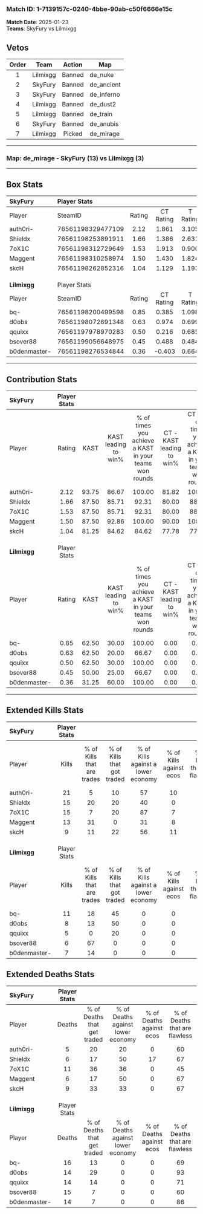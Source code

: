 ### Match ID: 1-7139157c-0240-4bbe-90ab-c50f6666e15c  
**Match Date**: 2025-01-23  
**Teams**: SkyFury vs Lilmixgg  

## Vetos  

| Order | Team | Action | Map |
| :---: | :--: | :----: | --- |
| 1 | Lilmixgg | Banned | de_nuke |
| 2 | SkyFury | Banned | de_ancient |
| 3 | SkyFury | Banned | de_inferno |
| 4 | Lilmixgg | Banned | de_dust2 |
| 5 | Lilmixgg | Banned | de_train |
| 6 | SkyFury | Banned | de_anubis |
| 7 | Lilmixgg | Picked | de_mirage |

---  

### **Map**: de_mirage - SkyFury (13) vs Lilmixgg (3)  
---  

## Box Stats  

| **SkyFury**  | Player Stats      |        |           |          |       |       |       |         |        |      |     |
| :- | :- | :-: | :-: | :-: | :-: | :-: | :-: | :-: | :-: | :-: | :-: |
| Player       | SteamID           | Rating | CT Rating | T Rating | KAST  |  ADR  | Kills | Assists | Deaths | K/D  | HS% |
| auth0ri-     | 76561198329477109 |  2.12  |   1.861   |  3.105   | 93.75 | 122.3 |  21   |    3    |   5    | 4.20 | 57  |
| Shieldx      | 76561198253891911 |  1.66  |   1.386   |  2.631   | 87.50 | 93.9  |  15   |    8    |   6    | 2.50 | 46  |
| 7oX1C        | 76561198312729649 |  1.53  |   1.913   |  0.900   | 87.50 | 105.8 |  15   |    7    |   11   | 1.36 | 40  |
| Maggent      | 76561198310258974 |  1.50  |   1.430   |  1.824   | 87.50 | 79.8  |  13   |    6    |   6    | 2.17 | 53  |
| skcH         | 76561198262852316 |  1.04  |   1.129   |  1.193   | 81.25 | 54.0  |   9   |    5    |   9    | 1.00 | 44  |
|              |                   |        |           |          |       |       |       |         |        |      |     |
|              |                   |        |           |          |       |       |       |         |        |      |     |
|              |                   |        |           |          |       |       |       |         |        |      |     |
| **Lilmixgg** | Player Stats      |        |           |          |       |       |       |         |        |      |     |
| Player       | SteamID           | Rating | CT Rating | T Rating | KAST  |  ADR  | Kills | Assists | Deaths | K/D  | HS% |
| bq-          | 76561198200499598 |  0.85  |   0.385   |  1.098   | 62.50 | 79.7  |  11   |    3    |   16   | 0.69 | 63  |
| d0obs        | 76561198072691348 |  0.63  |   0.974   |  0.699   | 62.50 | 41.3  |   8   |    3    |   14   | 0.57 | 75  |
| qquixx       | 76561197978970283 |  0.50  |   0.216   |  0.685   | 62.50 | 49.4  |   5   |    3    |   14   | 0.36 | 60  |
| bsover88     | 76561199056648975 |  0.45  |   0.488   |  0.484   | 50.00 | 60.1  |   6   |    1    |   15   | 0.40 | 100 |
| b0denmaster- | 76561198276534844 |  0.36  |  -0.403   |  0.664   | 31.25 | 50.8  |   7   |    0    |   14   | 0.50 | 28  |
---  

## Contribution Stats  

| **SkyFury**  | Player Stats |       |                      |                                                        |                           |                                                             |                          |                                                            |
| :- | :-: | :-: | :-: | :-: | :-: | :-: | :-: | :-: |
| Player       |    Rating    | KAST  | KAST leading to win% | % of times you achieve a KAST in your teams won rounds | CT - KAST leading to win% | CT - % of times you achieve a KAST in your teams won rounds | T - KAST leading to win% | T - % of times you achieve a KAST in your teams won rounds |
| auth0ri-     |     2.12     | 93.75 |        86.67         |                         100.00                         |           81.82           |                           100.00                            |          100.00          |                           100.00                           |
| Shieldx      |     1.66     | 87.50 |        85.71         |                         92.31                          |           80.00           |                            88.89                            |          100.00          |                           100.00                           |
| 7oX1C        |     1.53     | 87.50 |        85.71         |                         92.31                          |           80.00           |                            88.89                            |          100.00          |                           100.00                           |
| Maggent      |     1.50     | 87.50 |        92.86         |                         100.00                         |           90.00           |                           100.00                            |          100.00          |                           100.00                           |
| skcH         |     1.04     | 81.25 |        84.62         |                         84.62                          |           77.78           |                            77.78                            |          100.00          |                           100.00                           |
|              |              |       |                      |                                                        |                           |                                                             |                          |                                                            |
|              |              |       |                      |                                                        |                           |                                                             |                          |                                                            |
|              |              |       |                      |                                                        |                           |                                                             |                          |                                                            |
| **Lilmixgg** | Player Stats |       |                      |                                                        |                           |                                                             |                          |                                                            |
| Player       |    Rating    | KAST  | KAST leading to win% | % of times you achieve a KAST in your teams won rounds | CT - KAST leading to win% | CT - % of times you achieve a KAST in your teams won rounds | T - KAST leading to win% | T - % of times you achieve a KAST in your teams won rounds |
| bq-          |     0.85     | 62.50 |        30.00         |                         100.00                         |           0.00            |                            0.00                             |          37.50           |                           100.00                           |
| d0obs        |     0.63     | 62.50 |        20.00         |                         66.67                          |           0.00            |                            0.00                             |          28.57           |                           66.67                            |
| qquixx       |     0.50     | 62.50 |        30.00         |                         100.00                         |           0.00            |                            0.00                             |          33.33           |                           100.00                           |
| bsover88     |     0.45     | 50.00 |        25.00         |                         66.67                          |           0.00            |                            0.00                             |          33.33           |                           66.67                            |
| b0denmaster- |     0.36     | 31.25 |        60.00         |                         100.00                         |           0.00            |                            0.00                             |          60.00           |                           100.00                           |
---  

## Extended Kills Stats  

| **SkyFury**  | Player Stats |                            |                            |                                    |                         |                              |                                 |                                       |                    |           |
| :- | :-: | :-: | :-: | :-: | :-: | :-: | :-: | :-: | :-: | :-: |
| Player       |    Kills     | % of Kills that are trades | % of Kills that got traded | % of Kills against a lower economy | % of Kills against ecos | % of Kills that are flawless | % of Kills that are close duels | % of Kills that are assisted by flash | Pistol Round Kills | AWP Kills |
| auth0ri-     |      21      |             5              |             10             |                 57                 |           10            |              71              |                5                |                   0                   |         2          |     0     |
| Shieldx      |      15      |             20             |             20             |                 40                 |            0            |              73              |                7                |                   0                   |         3          |     7     |
| 7oX1C        |      15      |             7              |             20             |                 87                 |            7            |              87              |                7                |                  20                   |         1          |     0     |
| Maggent      |      13      |             31             |             0              |                 31                 |            8            |              69              |                8                |                   0                   |         4          |     0     |
| skcH         |      9       |             11             |             22             |                 56                 |           11            |              78              |                0                |                   0                   |         0          |     0     |
|              |              |                            |                            |                                    |                         |                              |                                 |                                       |                    |           |
|              |              |                            |                            |                                    |                         |                              |                                 |                                       |                    |           |
|              |              |                            |                            |                                    |                         |                              |                                 |                                       |                    |           |
| **Lilmixgg** | Player Stats |                            |                            |                                    |                         |                              |                                 |                                       |                    |           |
| Player       |    Kills     | % of Kills that are trades | % of Kills that got traded | % of Kills against a lower economy | % of Kills against ecos | % of Kills that are flawless | % of Kills that are close duels | % of Kills that are assisted by flash | Pistol Round Kills | AWP Kills |
| bq-          |      11      |             18             |             45             |                 0                  |            0            |              64              |                9                |                   0                   |         0          |     0     |
| d0obs        |      8       |             13             |             50             |                 0                  |            0            |              50              |               25                |                   0                   |         2          |     0     |
| qquixx       |      5       |             0              |             20             |                 0                  |            0            |              20              |               40                |                   0                   |         2          |     0     |
| bsover88     |      6       |             67             |             0              |                 0                  |            0            |              67              |               17                |                   0                   |         0          |     0     |
| b0denmaster- |      7       |             14             |             0              |                 0                  |            0            |              86              |                0                |                   0                   |         0          |     5     |
## Extended Deaths Stats  

| **SkyFury**  | Player Stats |                             |                                   |                          |                               |                            |                           |               |
| :- | :-: | :-: | :-: | :-: | :-: | :-: | :-: | :-: |
| Player       |    Deaths    | % of Deaths that get traded | % of Deaths against lower economy | % of Deaths against ecos | % of Deaths that are flawless | % of Deaths that are close | % of Deaths while blinded | Deaths to AWP |
| auth0ri-     |      5       |             20              |                20                 |            0             |              60               |             0              |             0             |       0       |
| Shieldx      |      6       |             17              |                50                 |            17            |              67               |             17             |             0             |       1       |
| 7oX1C        |      11      |             36              |                36                 |            0             |              45               |             27             |             0             |       1       |
| Maggent      |      6       |             17              |                50                 |            0             |              67               |             0              |             0             |       2       |
| skcH         |      9       |             33              |                33                 |            0             |              67               |             22             |             0             |       1       |
|              |              |                             |                                   |                          |                               |                            |                           |               |
|              |              |                             |                                   |                          |                               |                            |                           |               |
|              |              |                             |                                   |                          |                               |                            |                           |               |
| **Lilmixgg** | Player Stats |                             |                                   |                          |                               |                            |                           |               |
| Player       |    Deaths    | % of Deaths that get traded | % of Deaths against lower economy | % of Deaths against ecos | % of Deaths that are flawless | % of Deaths that are close | % of Deaths while blinded | Deaths to AWP |
| bq-          |      16      |             13              |                 0                 |            0             |              69               |             19             |             0             |       1       |
| d0obs        |      14      |             29              |                 0                 |            0             |              93               |             0              |             7             |       3       |
| qquixx       |      14      |             14              |                 0                 |            0             |              71               |             7              |             7             |       0       |
| bsover88     |      15      |              7              |                 0                 |            0             |              60               |             0              |             0             |       2       |
| b0denmaster- |      14      |              7              |                 0                 |            0             |              86               |             0              |             7             |       1       |

